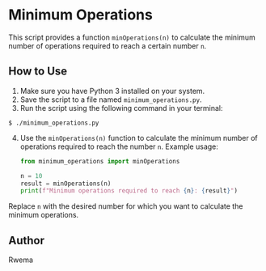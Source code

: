 
# Minimum Operations

This script provides a function `minOperations(n)` to calculate the minimum number of operations required to reach a certain number `n`.

## How to Use

1. Make sure you have Python 3 installed on your system.
2. Save the script to a file named `minimum_operations.py`.
3. Run the script using the following command in your terminal:

```
$ ./minimum_operations.py
```

4. Use the `minOperations(n)` function to calculate the minimum number of operations required to reach the number `n`.
   Example usage:

   ```python
   from minimum_operations import minOperations

   n = 10
   result = minOperations(n)
   print(f"Minimum operations required to reach {n}: {result}")
   ```

Replace `n` with the desired number for which you want to calculate the minimum operations.
## Author
Rwema
